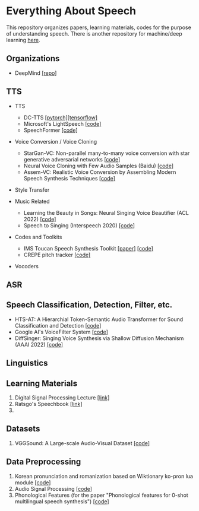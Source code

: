 # Everything About Speech
This repository organizes papers, learning materials, codes for the purpose of understanding speech. There is another repository for machine/deep learning [here](https://github.com/jinny1208/All-Resources-Related-to-ML-DL).

## Organizations
* DeepMind [[repo]](https://github.com/deepmind/deepmind-research)

## TTS
* TTS
  - DC-TTS [[pytorch]](https://github.com/chaiyujin/dctts-pytorch)[[tensorflow]](https://github.com/Kyubyong/dc_tts)
  - Microsoft's LightSpeech [[code]](https://github.com/microsoft/NeuralSpeech)
  - SpeechFormer [[code]](https://github.com/HappyColor/SpeechFormer)


* Voice Conversion / Voice Cloning 
  - StarGan-VC: Non-parallel many-to-many voice conversion with star generative adversarial networks [[code]](https://github.com/liusongxiang/StarGAN-Voice-Conversion)
  - Neural Voice Cloning with Few Audio Samples (Baidu) [[code]](https://github.com/VisionBrain/Neural_Voice_Cloning)
  - Assem-VC: Realistic Voice Conversion by Assembling Modern Speech Synthesis Techniques [[code]](https://github.com/mindslab-ai/assem-vc)


* Style Transfer 

* Music Related
  - Learning the Beauty in Songs: Neural Singing Voice Beautifier (ACL 2022) [[code]](https://github.com/MoonInTheRiver/NeuralSVB)
  - Speech to Singing (Interspeech 2020) [[code]](https://github.com/ericwudayi/speech2singing)

* Codes and Toolkits
  - IMS Toucan Speech Synthesis Toolkit [[paper]](http://festvox.org/blizzard/bc2021/BC21_IMS.pdf) [[code]](https://github.com/DigitalPhonetics/IMS-Toucan)
  - CREPE pitch tracker [[code]](https://github.com/maxrmorrison/torchcrepe)

* Vocoders

## ASR

## Speech Classification, Detection, Filter, etc.
- HTS-AT: A Hierarchial Token-Semantic Audio Transformer for Sound Classification and Detection [[code]](https://github.com/RetroCirce/HTS-Audio-Transformer)
- Google AI's VoiceFilter System [[code]](https://github.com/mindslab-ai/voicefilter)
- DiffSinger: Singing Voice Synthesis via Shallow Diffusion Mechanism (AAAI 2022) [[code]](https://github.com/MoonInTheRiver/DiffSinger)

## Linguistics

## Learning Materials
1. Digital Signal Processing Lecture [[link]](https://github.com/spatialaudio/digital-signal-processing-lecture)
2. Ratsgo's Speechbook [[link]](https://github.com/ratsgo/speechbook)
3. 

## Datasets
1. VGGSound: A Large-scale Audio-Visual Dataset [[code]](https://github.com/hche11/VGGSound)

## Data Preprocessing
1. Korean pronunciation and romanization based on Wiktionary ko-pron lua module [[code]](https://github.com/kord123/ko_pron)
2. Audio Signal Processing [[code]](https://github.com/sooftware/Audio-Signal-Processing)
3. Phonological Features (for the paper "Phonological features for 0-shot multilingual speech synthesis") [[code]](https://github.com/papercup-open-source/phonological-features)
